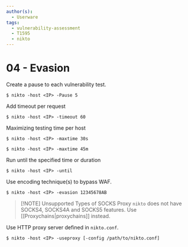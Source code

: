 ```yaml
---
author(s):
  - Userware
tags:
  - vulnerability-assessment
  - T1595
  - nikto
---
```

# 04 - Evasion

Create a pause to each vulnerability test.

```
$ nikto -host <IP> -Pause 5
```

Add timeout per request

```
$ nikto -host <IP> -timeout 60
```

Maximizing testing time per host

```
$ nikto -host <IP> -maxtime 30s

$ nikto -host <IP> -maxtime 45m
```

Run until the specified time or duration

```
$ nikto -host <IP> -until
```

Use encoding technique(s) to bypass WAF.

```
$ nikto -host <IP> -evasion 12345678AB
```

> [!NOTE] Unsupported Types of SOCKS Proxy
> `nikto` does not have SOCKS4, SOCKS4A and SOCKS5 features. Use [[Proxychains|proxychains]] instead.

Use HTTP proxy server defined in `nikto.conf`.

```
$ nikto -host <IP> -useproxy [-config /path/to/nikto.conf]
```